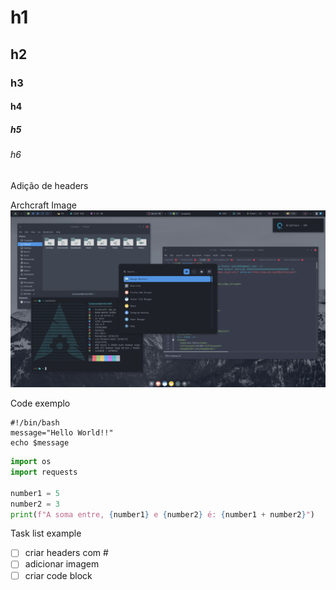 # h1
## h2 
### h3 
#### h4
##### h5
###### h6
Adição de headers

Archcraft Image
![archcraft-os](https://raw.githubusercontent.com/archcraft-os/misc-files/main/screenshots/openbox/main.png)

Code exemplo

```shell
#!/bin/bash
message="Hello World!!"
echo $message
```

``` python
import os
import requests

number1 = 5
number2 = 3
print(f"A soma entre, {number1} e {number2} é: {number1 + number2}")
```

Task list example

- [ ] criar headers com #
- [ ] adicionar imagem
- [ ] criar code block 
